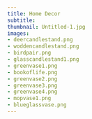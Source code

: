 ```yaml
---
title: Home Decor
subtitle:
thumbnail: Untitled-1.jpg
images:
- deercandlestand.png
- woddencandlestand.png
- birdpair.png
- glasscandlestand1.png
- greenvase1.png
- bookoflife.png
- greenvase2.png
- greenvase3.png
- greenvase4.png
- mopvase1.png
- blueglassvase.png
---
```

